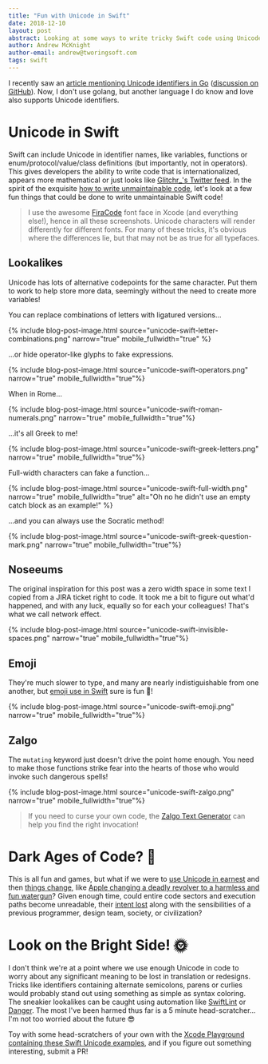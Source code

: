 ```yaml
---
title: "Fun with Unicode in Swift"
date: 2018-12-10
layout: post
abstract: Looking at some ways to write tricky Swift code using Unicode.
author: Andrew McKnight
author-email: andrew@tworingsoft.com
tags: swift
---
```


I recently saw an [article mentioning Unicode identifiers in Go](https://blog.golang.org/go2-here-we-come) ([discussion on GitHub](https://github.com/golang/go/issues/20706)). Now, I don't use golang, but another language I do know and love also supports Unicode identifiers.

# Unicode in Swift

Swift can include Unicode in identifier names, like variables, functions or enum/protocol/value/class definitions (but importantly, not in operators). This gives developers the ability to write code that is internationalized, appears more mathematical or just looks like [Glitchr_'s Twitter feed]( https://twitter.com/glitchr_). In the spirit of the exquisite [how to write unmaintainable code](https://github.com/armcknight/unmaintainable-code), let's look at a few fun things that could be done to write unmaintainable Swift code!

> I use the awesome [FiraCode](https://github.com/tonsky/FiraCode) font face in Xcode (and everything else!), hence in all these screenshots. Unicode characters will render differently for different fonts. For many of these tricks, it's obvious where the differences lie, but that may not be as true for all typefaces.

## Lookalikes

Unicode has lots of alternative codepoints for the same character. Put them to work to help store more data, seemingly without the need to create more variables!

You can replace combinations of letters with ligatured versions...

{% include blog-post-image.html source="unicode-swift-letter-combinations.png" narrow="true" mobile_fullwidth="true" %}

...or hide operator-like glyphs to fake expressions.

{% include blog-post-image.html source="unicode-swift-operators.png" narrow="true" mobile_fullwidth="true"%}

When in Rome...

{% include blog-post-image.html source="unicode-swift-roman-numerals.png" narrow="true" mobile_fullwidth="true"%}

...it's all Greek to me!

{% include blog-post-image.html source="unicode-swift-greek-letters.png" narrow="true" mobile_fullwidth="true"%}

Full-width characters can fake a function...

{% include blog-post-image.html source="unicode-swift-full-width.png" narrow="true" mobile_fullwidth="true" alt="Oh no he didn't use an empty catch block as an example!" %}

...and you can always use the Socratic method!

{% include blog-post-image.html source="unicode-swift-greek-question-mark.png" narrow="true" mobile_fullwidth="true"%}

## Noseeums

The original inspiration for this post was a zero width space in some text I copied from a JIRA ticket right to code. It took me a bit to figure out what'd happened, and with any luck, equally so for each your colleagues! That's what we call network effect.

{% include blog-post-image.html source="unicode-swift-invisible-spaces.png" narrow="true" mobile_fullwidth="true"%}

## Emoji

They're much slower to type, and many are nearly indistiguishable from one another, but [emoji use in Swift](https://ericasadun.com/2016/11/08/swift-by-emoji-a-considered-approach/) sure is fun 🎉! 

{% include blog-post-image.html source="unicode-swift-emoji.png" narrow="true" mobile_fullwidth="true"%}

## Zalgo

The `mutating` keyword just doesn't drive the point home enough. You need to make those functions strike fear into the hearts of those who would invoke such dangerous spells!

{% include blog-post-image.html source="unicode-swift-zalgo.png" narrow="true" mobile_fullwidth="true"%}

> If you need to curse your own code, the [Zalgo Text Generator](https://zalgo.org) can help you find the right invocation!

# Dark Ages of Code? 🌚

This is all fun and games, but what if we were to [use Unicode in earnest](http://www.bbc.com/future/story/20151012-will-emoji-become-a-new-language) and then [things change](https://openspace.sfmoma.org/2018/07/the-absolute-denial-of-💩/), like [Apple changing a deadly revolver to a harmless and fun watergun](https://blog.emojipedia.org/apple-and-the-gun-emoji/)? Given enough time, could entire code sectors and execution paths become unreadable, their [intent lost](https://grouplens.org/blog/investigating-the-potential-for-miscommunication-using-emoji/) along with the sensibilities of a previous programmer, design team, society, or civilization?

# Look on the Bright Side! 🌞

I don't think we're at a point where we use enough Unicode in code to worry about any significant meaning to be lost in translation or redesigns. Tricks like identifiers containing alternate semicolons, parens or curlies would probably stand out using something as simple as syntax coloring. The sneakier lookalikes can be caught using automation like [SwiftLint](https://github.com/realm/SwiftLint) or [Danger](https://danger.systems). The most I've been harmed thus far is a 5 minute head-scratcher... I'm not too worried about the future 😎

Toy with some head-scratchers of your own with the [Xcode Playground containing these Swift Unicode examples](https://github.com/armcknight/swift-unicode-playground), and if you figure out something interesting, submit a PR!
